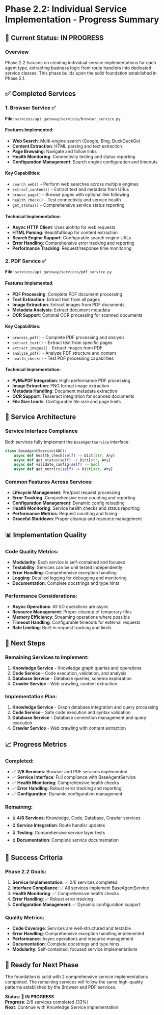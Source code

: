 # Phase 2.2: Individual Service Implementation - Progress Summary

## 🎯 Current Status: IN PROGRESS

### Overview
Phase 2.2 focuses on creating individual service implementations for each agent type, extracting business logic from route handlers into dedicated service classes. This phase builds upon the solid foundation established in Phase 2.1.

## ✅ Completed Services

### 1. Browser Service ✅
**File**: `services/api_gateway/services/browser_service.py`

#### Features Implemented:
- **Web Search**: Multi-engine search (Google, Bing, DuckDuckGo)
- **Content Extraction**: HTML parsing and text extraction
- **Page Browsing**: Navigate and follow links
- **Health Monitoring**: Connectivity testing and status reporting
- **Configuration Management**: Search engine configuration and timeouts

#### Key Capabilities:
- `search_web()` - Perform web searches across multiple engines
- `extract_content()` - Extract text and metadata from URLs
- `browse_page()` - Browse pages with optional link following
- `health_check()` - Test connectivity and service health
- `get_status()` - Comprehensive service status reporting

#### Technical Implementation:
- **Async HTTP Client**: Uses aiohttp for web requests
- **HTML Parsing**: BeautifulSoup for content extraction
- **Search Engine Support**: Configurable search engine URLs
- **Error Handling**: Comprehensive error tracking and reporting
- **Performance Tracking**: Request/response time monitoring

### 2. PDF Service ✅
**File**: `services/api_gateway/services/pdf_service.py`

#### Features Implemented:
- **PDF Processing**: Complete PDF document processing
- **Text Extraction**: Extract text from all pages
- **Image Extraction**: Extract images from PDF documents
- **Metadata Analysis**: Extract document metadata
- **OCR Support**: Optional OCR processing for scanned documents

#### Key Capabilities:
- `process_pdf()` - Complete PDF processing and analysis
- `extract_text()` - Extract text from specific pages
- `extract_images()` - Extract images from PDF
- `analyze_pdf()` - Analyze PDF structure and content
- `health_check()` - Test PDF processing capabilities

#### Technical Implementation:
- **PyMuPDF Integration**: High-performance PDF processing
- **Image Extraction**: PNG format image extraction
- **Metadata Handling**: Document metadata extraction
- **OCR Support**: Tesseract integration for scanned documents
- **File Size Limits**: Configurable file size and page limits

## 🔧 Service Architecture

### Service Interface Compliance
Both services fully implement the `BaseAgentService` interface:

```python
class BaseAgentService(ABC):
    async def health_check(self) -> Dict[str, Any]
    async def get_status(self) -> Dict[str, Any]
    async def validate_config(self) -> bool
    async def get_metrics(self) -> Dict[str, Any]
```

### Common Features Across Services:
- **Lifecycle Management**: Pre/post request processing
- **Error Tracking**: Comprehensive error counting and reporting
- **Configuration Management**: Dynamic config reloading
- **Health Monitoring**: Service health checks and status reporting
- **Performance Metrics**: Request counting and timing
- **Graceful Shutdown**: Proper cleanup and resource management

## 📊 Implementation Quality

### Code Quality Metrics:
- **Modularity**: Each service is self-contained and focused
- **Testability**: Services can be unit tested independently
- **Error Handling**: Comprehensive exception handling
- **Logging**: Detailed logging for debugging and monitoring
- **Documentation**: Complete docstrings and type hints

### Performance Considerations:
- **Async Operations**: All I/O operations are async
- **Resource Management**: Proper cleanup of temporary files
- **Memory Efficiency**: Streaming operations where possible
- **Timeout Handling**: Configurable timeouts for external requests
- **Rate Limiting**: Built-in request tracking and limits

## 🚀 Next Steps

### Remaining Services to Implement:
1. **Knowledge Service** - Knowledge graph queries and operations
2. **Code Service** - Code execution, validation, and analysis
3. **Database Service** - Database queries, schema exploration
4. **Crawler Service** - Web crawling, content extraction

### Implementation Plan:
1. **Knowledge Service** - Graph database integration and query processing
2. **Code Service** - Safe code execution and syntax validation
3. **Database Service** - Database connection management and query execution
4. **Crawler Service** - Web crawling with content extraction

## 📈 Progress Metrics

### Completed:
- ✅ **2/6 Services**: Browser and PDF services implemented
- ✅ **Service Interface**: Full compliance with BaseAgentService
- ✅ **Health Monitoring**: Comprehensive health checks
- ✅ **Error Handling**: Robust error tracking and reporting
- ✅ **Configuration**: Dynamic configuration management

### Remaining:
- ⏳ **4/6 Services**: Knowledge, Code, Database, Crawler services
- ⏳ **Service Integration**: Route handler updates
- ⏳ **Testing**: Comprehensive service layer tests
- ⏳ **Documentation**: Complete service documentation

## 🎯 Success Criteria

### Phase 2.2 Goals:
1. **Service Implementation**: ✅ 2/6 services completed
2. **Interface Compliance**: ✅ All services implement BaseAgentService
3. **Health Monitoring**: ✅ Comprehensive health checks
4. **Error Handling**: ✅ Robust error tracking
5. **Configuration Management**: ✅ Dynamic configuration support

### Quality Metrics:
- **Code Coverage**: Services are well-structured and testable
- **Error Handling**: Comprehensive exception handling implemented
- **Performance**: Async operations and resource management
- **Documentation**: Complete docstrings and type hints
- **Modularity**: Self-contained, focused service implementations

## 🚀 Ready for Next Phase

The foundation is solid with 2 comprehensive service implementations completed. The remaining services will follow the same high-quality patterns established by the Browser and PDF services.

**Status**: 🔄 **IN PROGRESS**  
**Progress**: 2/6 services completed (33%)  
**Next**: Continue with Knowledge Service implementation 